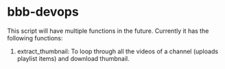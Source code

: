 # bbb-devops

This script will have multiple functions in the future.
Currently it has the following functions:
1. extract_thumbnail: To loop through all the videos of a channel (uploads playlist items) and download thumbnail.

